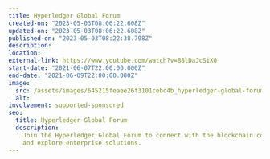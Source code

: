 ```yaml
---
title: Hyperledger Global Forum
created-on: "2023-05-03T08:06:22.608Z"
updated-on: "2023-05-03T08:06:22.608Z"
published-on: "2023-05-03T08:22:38.798Z"
description:
location:
external-link: https://www.youtube.com/watch?v=B8lDaJcSiX0
start-date: "2021-06-07T22:00:00.000Z"
end-date: "2021-06-09T22:00:00.000Z"
image:
  src: /assets/images/645215feaee26f3101cebc4b_hyperledger-global-forum.jpeg
  alt:
involvement: supported-sponsored
seo:
  title: Hyperledger Global Forum
  description:
    Join the Hyperledger Global Forum to connect with the blockchain community
    and explore enterprise solutions.
---
```


